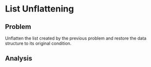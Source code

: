 # List Unflattening

## Problem

Unflatten the list created by the previous problem and restore the data structure to its original condition.

## Analysis

 
